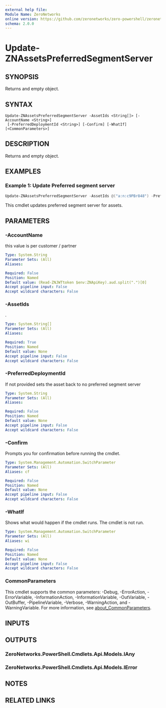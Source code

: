 ```yaml
---
external help file:
Module Name: ZeroNetworks
online version: https://github.com/zeronetworks/zero-powershell/zeronetworks/update-znassetspreferredsegmentserver
schema: 2.0.0
---
```


# Update-ZNAssetsPreferredSegmentServer

## SYNOPSIS
Returns and empty object.

## SYNTAX

```
Update-ZNAssetsPreferredSegmentServer -AssetIds <String[]> [-AccountName <String>]
 [-PreferredDeploymentId <String>] [-Confirm] [-WhatIf] [<CommonParameters>]
```

## DESCRIPTION
Returns and empty object.

## EXAMPLES

### Example 1: Update Preferred segment server
```powershell
Update-ZNAssetsPreferredSegmentServer -AssetIds @("a:n:c9PBr848") -PreferredDeploymentId c9d9e857-5f32-48ea-b9b5-9febd9f46605
```

This cmdlet updates preferred segment server for assets.

## PARAMETERS

### -AccountName
this value is per customer / partner

```yaml
Type: System.String
Parameter Sets: (All)
Aliases:

Required: False
Position: Named
Default value: (Read-ZNJWTtoken $env:ZNApiKey).aud.split(".")[0]
Accept pipeline input: False
Accept wildcard characters: False
```

### -AssetIds
.

```yaml
Type: System.String[]
Parameter Sets: (All)
Aliases:

Required: True
Position: Named
Default value: None
Accept pipeline input: False
Accept wildcard characters: False
```

### -PreferredDeploymentId
If not provided sets the asset back to no preferred segment server

```yaml
Type: System.String
Parameter Sets: (All)
Aliases:

Required: False
Position: Named
Default value: None
Accept pipeline input: False
Accept wildcard characters: False
```

### -Confirm
Prompts you for confirmation before running the cmdlet.

```yaml
Type: System.Management.Automation.SwitchParameter
Parameter Sets: (All)
Aliases: cf

Required: False
Position: Named
Default value: None
Accept pipeline input: False
Accept wildcard characters: False
```

### -WhatIf
Shows what would happen if the cmdlet runs.
The cmdlet is not run.

```yaml
Type: System.Management.Automation.SwitchParameter
Parameter Sets: (All)
Aliases: wi

Required: False
Position: Named
Default value: None
Accept pipeline input: False
Accept wildcard characters: False
```

### CommonParameters
This cmdlet supports the common parameters: -Debug, -ErrorAction, -ErrorVariable, -InformationAction, -InformationVariable, -OutVariable, -OutBuffer, -PipelineVariable, -Verbose, -WarningAction, and -WarningVariable. For more information, see [about_CommonParameters](http://go.microsoft.com/fwlink/?LinkID=113216).

## INPUTS

## OUTPUTS

### ZeroNetworks.PowerShell.Cmdlets.Api.Models.IAny

### ZeroNetworks.PowerShell.Cmdlets.Api.Models.IError

## NOTES

## RELATED LINKS

